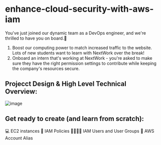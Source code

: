 # enhance-cloud-security-with-aws-iam


You've just joined our dynamic team as a DevOps engineer, and we're thrilled to have you on board.👋

1. Boost our computing power to match increased traffic to the website. Lots of new students want to learn with NextWork over the break!
2. Onboard an intern that's working at NextWork - you're asked to make sure they have the right permission settings to contribute while keeping the company's resources secure.



##  Projecct Design & High Level Technical Overview:


![image](https://github.com/MdShafiurRahman0/enhance-cloud-security-with-aws-iam/assets/113176437/6674d174-fa42-454c-a921-9f48f49cb1d5)


## Get ready to create (and learn from scratch):

💻 EC2 instances
📏 IAM Policies
👩‍👩‍👧‍👧 IAM Users and User Groups
🔖 AWS Account Alias
